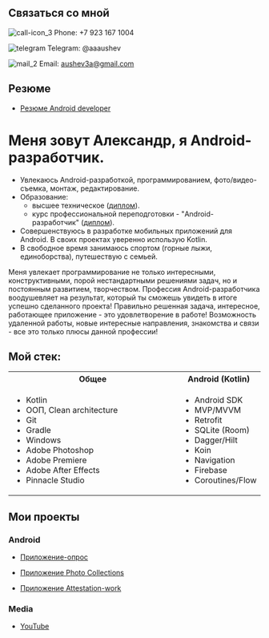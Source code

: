 ## Связаться со мной

![call-icon_3](https://github.com/AlexAAushev/AlexAAushev/assets/126689986/78348a8d-1ca3-4017-b4d8-7fd6c064359c)
 Phone:
+7 923 167 1004
<!-- (./editable/icons/phone.jpg) -->
![telegram](https://github.com/AlexAAushev/AlexAAushev/assets/126689986/39859596-dda6-4b97-ab34-b68b06e70c3c)
 Telegram: 
@aaaushev
<!-- (./editable/icons/telegramm.jpg) -->
![mail_2](https://github.com/AlexAAushev/AlexAAushev/assets/126689986/a00baab1-93b1-452e-b18d-93d5c4b0d85f)
 Email: aushev3a@gmail.com 
<!-- (./editable/icons/email.jpg) -->

## Резюме
- [Резюме Android developer](https://docs.google.com/document/d/1SOs7oIc6VuRzmtiPhwvwsLFATvTB3SluRXfkDNbw6Z4/edit?usp=sharing)

# Меня зовут Александр, я Android-разработчик.
<!-- (./diplom/.pdf) -->
- Увлекаюсь Android-разработкой, программированием, фото/видео- съемка, монтаж, редактирование.
- Образование:
  -  высшее техническое ([диплом](https://drive.google.com/file/d/1uPK1Zlw1QBgCMeVRrrVVQ49MxBR5muLd/view?usp=share_link)).
  -  курс профессиональной переподготовки - "Android-разработчик" ([диплом](https://drive.google.com/file/d/1DfLaqQyjLgo7jhVxBWl9RxaJ4lLiL5OB/view?usp=sharing)). 
- Совершенствуюсь  в разработке мобильных приложений для Android. В своих проектах уверенно использую  Kotlin.
- В свободное время занимаюсь спортом (горные лыжи, единоборства), путешествую с семьей.

Меня увлекает программирование не только интересными, конструктивными, порой нестандартными решениями задач, но и постоянным развитием, творчеством. Профессия Android-разработчика воодушевляет на результат, который ты сможешь увидеть в итоге успешно сделанного проекта! Правильно решенная задача, интересное, работающее приложение - это  удовлетворение в работе! Возможность удаленной работы, новые интересные направления, знакомства и связи - все это только плюсы данной профессии!

## Мой стек:
<table>
  <tr>
    <th>Общее</th>
    <th>Android (Kotlin)</th>
    
  </tr>
  <tr>
    <td width=100%>
      <ul>
        <li>Kotlin</li>
        <li>ООП, Clean architecture</li>
        <li>Git</li>
        <li>Gradle</li>
        <li>Windows</li>
        <li>Adobe Photoshop</li>
        <li>Adobe Premiere</li>
        <li>Adobe After Effects</li>
        <li>Pinnacle Studio</li>
<!--       </ul>
    </td>
    <td>
      <ul> -->
<!--         <li></li> -->
<!--         <li></li>
        <li></li> -->
<!--         <li></li> -->
<!--         <li></li>
        <li></li> -->
      </ul>
    </td>
    <td>
      <ul>
        <li>Android SDK</li>
        <li>MVP/MVVM</li>
        <li>Retrofit</li>
        <li>SQLite (Room)</li>
        <li>Dagger/Hilt</li>
        <li>Koin</li>
        <li>Navigation</li>
        <li>Firebase</li>
        <li>Coroutines/Flow</li>
      </ul>
    </td>
  </tr>
</table>

## Мои проекты

### Android
- [Приложение-опрос ](https://github.com/AlexAAushev/quiz-application.git)

- [Приложение Photo Collections ](https://github.com/AlexAAushev/photo-collections.git)

- [Приложение Attestation-work ](https://github.com/AlexAAushev/attestation-finale-work.git)

### Media
- [YouTube](https://www.youtube.com/@studio3AAA/featured) 
